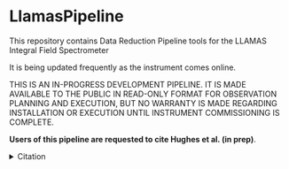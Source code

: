 # LlamasPipeline

This repository contains Data Reduction Pipeline tools for the LLAMAS Integral Field Spectrometer

It is being updated frequently as the instrument comes online.

THIS IS AN IN-PROGRESS DEVELOPMENT PIPELINE.  IT IS MADE AVAILABLE TO THE PUBLIC IN READ-ONLY FORMAT
FOR OBSERVATION PLANNING AND EXECUTION, BUT NO WARRANTY IS MADE REGARDING INSTALLATION OR 
EXECUTION UNTIL INSTRUMENT COMMISSIONING IS COMPLETE.

**Users of this pipeline are requested to cite Hughes et al. (in prep)**.

<details>
<summary>Citation</summary>
```bibtex
@unpublished{Hughes2025,
  author       = {Hughes, Sarah and others},
  title        = {{The LLAMAS data reduction pipeline}},
  note         = {in preparation},
  year         = {2025}}
```

For instructions on installation, compilation, and runtime, please see below and the files in the Tutorials directory. Instructions will be kept as up to date as possible as the pipeline develops.

**If you are reducing data from the Nov/Dec 2024 commissioning run, please contact me directly at slhughes@mit.edu for additional support to reduce your observations**

Information regarding updates will be sent via email to those interested in using the mailing list below.

To join the mailing list:
https://mailman.mit.edu/mailman/listinfo/llamas-pipeline

or send a blank email to llamas-pipeline-join@mit.edu

You will then receive an email asking you to confirm your subscription request. Once completed, you will be subscribed to our mailing list.

## Installation instructions

To install the pipeline, first clone the repository and `cd` into the llamas-pyjamas directory that contains the README.md and poetry files

**This pipeline runs on python 3.12. we recommend making a new virtual environment prior to installation:** `conda create -n myenv python=3.12`

Run the command `pip install -e .` to begin the installation process. **Some additional packages may need to be pip-installed as development continues**

### Auxiliary Files

To run the current pipeline, two steps are required. First, **please download the mastercalib files from this location and have them in a folder named 'mastercalib' located within the llamas_pyjamas subfolder**: https://mit-kavli.box.com/s/bath5hhtjqsn3m89l7579u1ev4rk2xjo

You will also need to download the combined_bias.fits file and keep a copy within both llamas_pyjamas and the Bias subfolder to run the Quicklook GUI.

Secondly, **download the wavelength solution file and place it in the LUT subfolder**, which can be downloaded from here: https://mit-kavli.box.com/s/v4kwlsx02nevnv5nw3p1i58lsxxoowe6

The final structure of your repo should look like this to run both the reduction script and the Quick Look GUI:

```
llamas-pyjamas/
└── llamas_pyjamas/
    │   └── combined_bias.fits
    ├── Arc/
    ├── Bias/
    │   └── combined_bias.fits
    ├── Cube/
    ├── Docs/
    ├── Extract/
    ├── File/
    ├── Flat/
    ├── Flux/
    ├── GUI/
    ├── Image/
    ├── LUT/
    │   └── LLAMAS_reference_arc.pkl
    ├── mastercalib/
    │   └── combined_bias.fits
    │   └── LLAMAS*trace.pkl files
    ├── Postprocessing/
    ├── QA/
    ├── example_config.txt
    ├── Trace/
    ├── Tutorials/
    └── Utils/
```
### Reduction script

To perform an end-to-end reduction of your data, use the example_config.txt file as guidance to construct your own configuration file. 

This config file uses paths to specify which calibration images should be used and which science files should be reduced. **List the file paths but do not put them in quotations**

**Science files to be reduced can be done as a batch process but will all use the same calibration files listed**

Sky subtraction and flux calibration are not currently implemented in the reduction process but will be added in future. 

To run the script, first `cd llamas-pyjamas/llamas_pyjamas` and activate your Python environment where the pipeline is installed. Then run the command `python reduce.py 'path/to/your/config.txt'` to initiate the data reduction process.

The speed of reduction will vary depending on your machine specifications. If errors occur, there are log files produced within the Utils folder that can be helpful for diagnosing issues.


### QuickLook Demo files
To test run the quick look pipeline on data, we have provided a standard star raw image, flat field images, and a bias image to create an extracted WhiteLight image. https://mit-kavli.box.com/s/k7s3bmwu98q3iljm4djpzidxj7qg26cl

